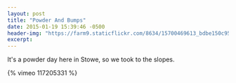 ```yaml
---
layout: post
title: "Powder And Bumps"
date: 2015-01-19 15:39:46 -0500
header-img: "https://farm9.staticflickr.com/8634/15700469613_bdbe150c95_o.jpg"
excerpt: 
---
```

It's a powder day here in Stowe, so we took to the slopes. 

{% vimeo 117205331 %}
